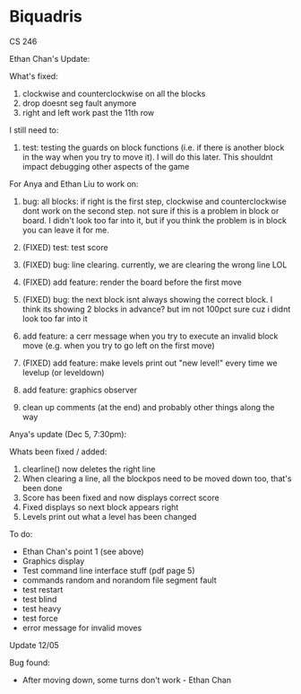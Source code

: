 # Biquadris
CS 246

Ethan Chan's Update:

What's fixed:
1. clockwise and counterclockwise on all the blocks
2. drop doesnt seg fault anymore
3. right and left work past the 11th row

I still need to:
1. test: testing the guards on block functions (i.e. if there is another block in the way when you try to move it). I will do this later. This shouldnt impact debugging other aspects of the game

For Anya and Ethan Liu to work on:
1. bug: all blocks: if right is the first step, clockwise and counterclockwise dont work on the second step. not sure if this is a problem in block or board. I didn't look too far into it, but if you think the problem is in block you can leave it for me.

2. (FIXED) test: test score
3. (FIXED) bug: line clearing. currently, we are clearing the wrong line LOL
4. (FIXED) add feature: render the board before the first move
5. (FIXED) bug: the next block isnt always showing the correct block. I think its showing 2 blocks in advance? but im not 100pct sure cuz i didnt look too far into it
6. add feature: a cerr message when you try to execute an invalid block move (e.g. when you try to go left on the first move)
7. (FIXED) add feature: make levels print out "new level!" every time we levelup (or leveldown)
8. add feature: graphics observer
9. clean up comments (at the end) and probably other things along the way




Anya's update (Dec 5, 7:30pm):

Whats been fixed / added:
1. clearline() now deletes the right line
2. When clearing a line, all the blockpos need to be moved down too, that's been done
3. Score has been fixed and now displays correct score
4. Fixed displays so next block appears right
5. Levels print out what a level has been changed

To do:
- Ethan Chan's point 1 (see above)
- Graphics display
- Test command line interface stuff (pdf page 5)
- commands random and norandom file segment fault
- test restart
- test blind
- test heavy
- test force
- error message for invalid moves

Update 12/05

Bug found:
- After moving down, some turns don't work - Ethan Chan

